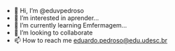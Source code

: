 - 👋 Hi, I’m @eduvpedroso
- 👀 I’m interested in  aprender...
- 🌱 I’m currently learning  Emfermagem...
- 💞️ I’m looking to collaborate
- 📫 How to reach me  eduardo.pedroso@edu.udesc.br
<!---
eduvpedroso/eduvpedroso is a ✨ special ✨ repository because its `README.md` (this file) appears on your GitHub profile.
You can click the Preview link to take a look at your changes.
--->
